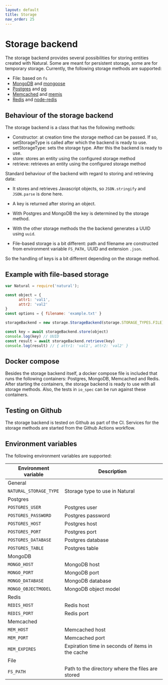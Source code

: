 ```yaml
---
layout: default
title: Storage
nav_order: 25
---
```


# Storage backend
The storage backend provides several possibilities for storing entities created with Natural. Some are meant for persistent storage, some are for temporary storage. Currently, the following storage methods are supported:
* File: based on `fs`
* [MongoDB](https://www.npmjs.com/package/mongodb) and [mongoose](https://www.npmjs.com/package/mongoose)
* [Postgres](https://www.npmjs.com/package/postgres) and [pg](https://www.npmjs.com/package/pg)
* [Memcached](https://www.memcached.org/) and [memjs](https://www.npmjs.com/package/memjs)
* [Redis](https://redis.io/) and [node-redis](https://www.npmjs.com/package/redis/)

## Behaviour of the storage backend
The storage backend is a class that has the following methods:
* Constructor: at creation time the storage method can be passed. If so, setStorageType is called after which the backend is ready to use.
* setStorageType: sets the storage type. After this the backend is ready to use.
* store: stores an entity using the configured storage method
* retrieve: retrieves an entity using the configured storage method

Standard behaviour of the backend with regard to storing and retrieving data:
* It stores and retrieves Javascript objects, so `JSON.stringify` and `JSON.parse` is done here. 
- A key is returned after storing an object.
* With Postgres and MongoDB the key is determined by the storage method. 
- With the other storage methods the the backend generates a UUID using `uuid`.
* File-based storage is a bit different: path and filename are constructed from environment variable `FS_PATH,` UUID and extension `.json`.

So the handling of keys is a bit different depending on the storage method.

## Example with file-based storage
```javascript	
var Natural = require('natural');

const object = {
      attr1: 'val1',
      attr2: 'val2'
}
const options = { filename: 'example.txt' }

storageBackend = new storage.StorageBackend(storage.STORAGE_TYPES.FILE)

const key = await storageBackend.store(object)
console.log(key) // UUID
const result = await storageBackend.retrieve(key)
console.log(result) // { attr1: 'val1', attr2: 'val2' }
```

## Docker compose
Besides the storage backend itself, a docker compose file is included that runs the following containers: Postgres, MongoDB, Memcached and Redis. After starting the containers, the storage backend is ready to use with all storage methods. Also, the tests in `io_spec` can be run against these containers.

## Testing on Github
The storage backend is tested on Github as part of the CI. Services for the storage methods are started from the Github Actions workflow.

## Environment variables
The following environment variables are supported:

| Environment variable | Description |
| --- | --- |
| General |
| `NATURAL_STORAGE_TYPE` | Storage type to use in Natural |
| Postgres |
| `POSTGRES_USER` | Postgres user |
| `POSTGRES_PASSWORD` | Postgres password |
| `POSTGRES_HOST` | Postgres host |
| `POSTGRES_PORT` | Postgres port |
| `POSTGRES_DATABASE` | Postgres database |
| `POSTGRES_TABLE`  | Postgres table |
| MongoDB |
| `MONGO_HOST` | MongoDB host |
| `MONGO_PORT` | MongoDB port |
| `MONGO_DATABASE` | MongoDB database |
| `MONGO_OBJECTMODEL` | MongoDB object model |
| Redis|
| `REDIS_HOST` | Redis host |
| `REDIS_PORT` | Redis port |
| Memcached | 
| `MEM_HOST` | Memcached host |
| `MEM_PORT` | Memcached port |
| `MEM_EXPIRES` | Expiration time in seconds of items in the cache |
| File |
| `FS_PATH` | Path to the directory where the files are stored |




